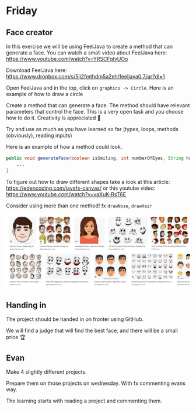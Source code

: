 # Friday



## Face creator

In this exercise we will be using FeelJava to create a method that can generate a face. You can watch a small video about FeelJava here: https://www.youtube.com/watch?v=YRSCFqIvUOo

Download FeelJava here: https://www.dropbox.com/s/5ji2fmthdm5a2eh/feeljava0.7.jar?dl=1

Open FeelJava and in the top, click on `graphics -> Circle`. Here is an example of how to draw a circle

Create a method that can generate a face. The method should have relevant parameters that control the face. This is a very open task and you choose how to do it. Creativity is appreciated 🤩 

Try and use as much as you have learned so far (types, loops, methods (obviously), reading inputs)



Here is an example of how a method could look. 

```java
public void generateFace(boolean isSmiling, int numberOfEyes, String hairColor) {
   	...
}
```

To figure out how to draw different shapes take a look at this article: https://edencoding.com/javafx-canvas/ or this youtube video: https://www.youtube.com/watch?v=vaXuK-RsT6E

Consider using more than one method! fx `drawNose`, `drawHair`



![Faces](../../assets/faces.png)



## Handing in

The project should be handed in on fronter using GitHub. 

We will find a judge that will find the best face, and there will be a small price 🏆



## Evan

Make 4 slightly different projects. 

Prepare them on those projects on wednesday. With fx commenting evans way. 

The learning starts with reading a project and commenting them. 